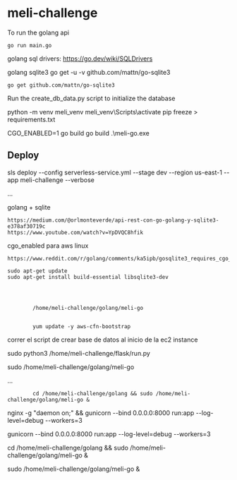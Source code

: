 # meli-challenge

To run the golang api

    go run main.go

golang sql drivers: https://go.dev/wiki/SQLDrivers

golang sqlite3
go get -u -v github.com/mattn/go-sqlite3

    go get github.com/mattn/go-sqlite3

Run the create_db_data.py script to initialize the database

python -m venv meli_venv
meli_venv\Scripts\activate
pip freeze > requirements.txt

CGO_ENABLED=1 go build
go build
.\meli-go.exe

## Deploy

sls deploy --config serverless-service.yml --stage dev --region us-east-1 --app meli-challenge --verbose

...

golang + sqlite

    https://medium.com/@orlmonteverde/api-rest-con-go-golang-y-sqlite3-e378af30719c
    https://www.youtube.com/watch?v=YpDVQC8hfik

cgo_enabled para aws linux

    https://www.reddit.com/r/golang/comments/ka5ipb/gosqlite3_requires_cgo_to_work/

    sudo apt-get update
    sudo apt-get install build-essential libsqlite3-dev




            /home/meli-challenge/golang/meli-go


            yum update -y aws-cfn-bootstrap

correr el script de crear base de datos al inicio de la ec2 instance

sudo python3 /home/meli-challenge/flask/run.py

sudo /home/meli-challenge/golang/meli-go

...

            cd /home/meli-challenge/golang && sudo /home/meli-challenge/golang/meli-go &

nginx -g "daemon on;" && gunicorn --bind 0.0.0.0:8000 run:app --log-level=debug --workers=3

gunicorn --bind 0.0.0.0:8000 run:app --log-level=debug --workers=3

cd /home/meli-challenge/golang && sudo /home/meli-challenge/golang/meli-go &

sudo /home/meli-challenge/golang/meli-go &
